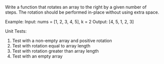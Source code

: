 Write a function that rotates an array to the right by a given number of steps. The rotation should be performed in-place without using extra space.

Example:
Input: nums = [1, 2, 3, 4, 5], k = 2
Output: [4, 5, 1, 2, 3]

Unit Tests:

1. Test with a non-empty array and positive rotation
2. Test with rotation equal to array length
3. Test with rotation greater than array length
4. Test with an empty array

